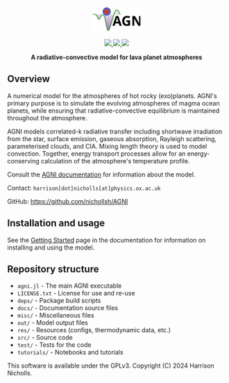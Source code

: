 <h1 align="center">
    <div>
        <img src="docs/src/assets/logo_title.svg" style="vertical-align: middle;" width="22%"/>
    </div>
</h1>

<p align="center">
  <a href="https://github.com/nichollsh/AGNI/actions/workflows/install_and_test.yml">
    <img src="https://github.com/nichollsh/AGNI/actions/workflows/install_and_test.yml/badge.svg">
  </a>
  <a href="https://nichollsh.github.io/AGNI/dev/">
    <img src="https://github.com/nichollsh/AGNI/actions/workflows/documentation.yml/badge.svg">
  </a>
  <a href="LICENSE.txt">
    <img src="https://img.shields.io/github/license/nichollsh/AGNI?label=License">
  </a>
</p>

<p align="center">
  <b>A radiative-convective model for lava planet atmospheres</b>
</p>


## Overview

A numerical model for the atmospheres of hot rocky (exo)planets. AGNI's primary purpose is to simulate the evolving atmospheres of magma ocean planets, while ensuring that radiative-convective equilibrium is maintained throughout the atmosphere.

AGNI models correlated-k radiative transfer including shortwave irradiation from the star, surface emission, gaseous absorption, Rayleigh scattering, parameterised clouds, and CIA. Mixing length theory is used to model convection. Together, energy transport processes allow for an energy-conserving calculation of the atmosphere's temperature profile.

Consult the [AGNI documentation](https://nichollsh.github.io/AGNI/) for information about the model.

Contact: `harrison[dot]nicholls[at]physics.ox.ac.uk`

GitHub: https://github.com/nichollsh/AGNI


## Installation and usage
See the [Getting Started](https://nichollsh.github.io/AGNI/dev/setup/) page in the documentation for information on installing and using the model.

## Repository structure
* `agni.jl`         - The main AGNI executable
* `LICENSE.txt`     - License for use and re-use
* `deps/`           - Package build scripts
* `docs/`           - Documentation source files
* `misc/`           - Miscellaneous files
* `out/`            - Model output files
* `res/`            - Resources (configs, thermodynamic data, etc.)
* `src/`            - Source code
* `test/`           - Tests for the code
* `tutorials/`      - Notebooks and tutorials

This software is available under the GPLv3. Copyright (C) 2024 Harrison Nicholls.
